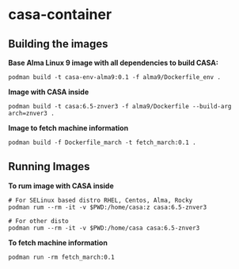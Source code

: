 # casa-container

## Building the images

**Base Alma Linux 9 image with all dependencies to build CASA:**

```podman build -t casa-env-alma9:0.1 -f alma9/Dockerfile_env .```

**Image with CASA inside**

```podman build -t casa:6.5-znver3 -f alma9/Dockerfile --build-arg arch=znver3 .```


**Image to fetch machine information**

```podman build -f Dockerfile_march -t fetch_march:0.1 .```


## Running Images

**To rum image with CASA inside**

```
# For SELinux based distro RHEL, Centos, Alma, Rocky
podman rum --rm -it -v $PWD:/home/casa:z casa:6.5-znver3

# For other disto
podman rum --rm -it -v $PWD:/home/casa casa:6.5-znver3
```


**To fetch machine information**

```podman run -rm fetch_march:0.1```



